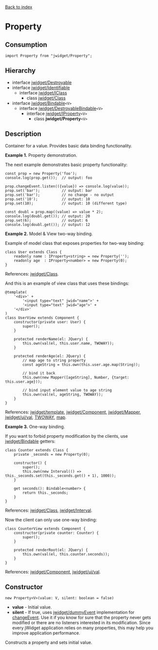 [Back to index](../README.md)

# Property



## Consumption

	import Property from "jwidget/Property";

## Hierarchy

* interface [jwidget/Destroyable](Destroyable.md)
* interface [jwidget/Identifiable](Identifiable.md)
	* interface [jwidget/IClass](IClass.md)
		* class [jwidget/Class](Class.md)
* interface [jwidget/Bindable](Bindable.md)`<V>`
	* interface [jwidget/DestroyableBindable](DestroyableBindable.md)`<V>`
		* interface [jwidget/IProperty](IProperty.md)`<V>`
			* class **jwidget/Property**`<V>`

## Description

Container for a value. Provides basic data binding functionality.

**Example 1.** Property demonstration.

The next example demonstrates basic property functionality:

	const prop = new Property('foo');
	console.log(prop.get());  // output: foo

	prop.changeEvent.listen(({value}) => console.log(value));
	prop.set('bar');          // output: bar
	prop.set('bar');          // no change - no output
	prop.set('10');           // output: 10
	prop.set(10);             // output: 10 (different type)

	const doubl = prop.map((value) => value * 2);
	console.log(doubl.get()); // output: 20
	prop.set(6);              // output: 6
	console.log(doubl.get()); // output: 12

**Example 2.** Model & View two-way binding.

Example of model class that exposes properties for two-way binding:

	class User extends Class {
		readonly name : IProperty<string> = new Property('');
		readonly age  : IProperty<number> = new Property(0);
	}

References: [jwidget/Class](Class.md).

And this is an example of view class that uses these bindings:

	@template(
		'<div>' +
			'<input type="text" jwid="name">' +
			'<input type="text" jwid="age">' +
		'</div>'
	)
	class UserView extends Component {
		constructor(private user: User) {
			super();
		}

		protected renderName(el: JQuery) {
			this.own(val(el, this.user.name, TWOWAY));
		}

		protected renderAge(el: JQuery) {
			// map age to string property
			const ageString = this.own(this.user.age.map(String));

			// bind it back
			this.own(new Mapper([ageString], Number, {target: this.user.age}));

			// bind input element value to age string
			this.own(val(el, ageString, TWOWAY));
		}
	}

References: [jwidget/template](template.md), [jwidget/Component](Component.md), [jwidget/Mapper](Mapper.md), [jwidget/ui/val](ui/val.md), [TWOWAY](index.md#Binding), [map](#map).

**Example 3.** One-way binding.

If you want to forbid property modification by the clients, use [jwidget/Bindable](Bindable.md) getters:

	class Counter extends Class {
		private _seconds = new Property(0);

		constructor() {
			super();
			this.own(new Interval(() => this._seconds.set(this._seconds.get() + 1), 1000));
		}

		get seconds(): Bindable<number> {
			return this._seconds;
		}
	}

References: [jwidget/Class](Class.md), [jwidget/Interval](Interval.md).

Now the client can only use one-way binding:

	class CounterView extends Component {
		constructor(private counter: Counter) {
			super();
		}

		protected renderRoot(el: JQuery) {
			this.own(val(el, this.counter.seconds));
		}
	}

References: [jwidget/Component](Component.md), [jwidget/ui/val](ui/val.md).

## Constructor

	new Property<V>(value: V, silent: boolean = false)

* **value** - Initial value.
* **silent** - If true, uses [jwidget/dummyEvent](dummyEvent.md) implementation for [changeEvent](Watchable.md#changeevent). Use it if you know for sure that the property never gets modified or there are no listeners interested in its modification. Since every jWidget application relies on many properties, this may help you improve application performance.

Constructs a property and sets initial value.
